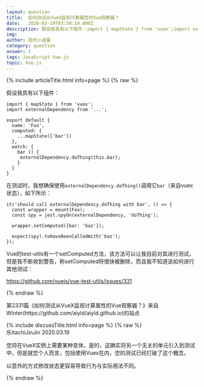 ```yaml
---
layout: question
title:  如何测试从VueX监视计算属性的Vue观察器？
date:   2020-03-19T03:50:19.000Z
description: 假设我具有以下组件：import { mapState } from 'vuex';import externalDependency from '...
img: 
author: 阳光小卤蛋
category: question
answer: 1
tags: JavaScript Vue.js
topic: Vue.js
---
```

<div class="article-root">
  <div class="article">
    {% include articleTitle.html info=page %}
    {% raw %}
    <div class="article-content"><p><font style="vertical-align: inherit;"><font style="vertical-align: inherit;">假设我具有以下组件：</font></font></p>

<pre><code>import { mapState } from 'vuex';<font></font>
import externalDependency from '...';<font></font>
<font></font>
export default {<font></font>
  name: 'Foo',<font></font>
  computed: {<font></font>
    ...mapState(['bar'])<font></font>
  },<font></font>
  watch: {<font></font>
    bar () {<font></font>
     externalDependency.doThing(this.bar);<font></font>
    }<font></font>
  }<font></font>
}<font></font>
</code></pre>

<p><font style="vertical-align: inherit;"><font style="vertical-align: inherit;">在测试时，我想确保使用</font></font><code>externalDependency.doThing()</code><font style="vertical-align: inherit;"><font style="vertical-align: inherit;">调用它</font></font><code>bar</code><font style="vertical-align: inherit;"><font style="vertical-align: inherit;">（来自vuex状态），如下所示：</font></font></p>

<pre><code>it('should call externalDependency.doThing with bar', () =&gt; {<font></font>
  const wrapper = mount(Foo);<font></font>
  const spy = jest.spyOn(externalDependency, 'doThing');<font></font>
<font></font>
  wrapper.setComputed({bar: 'baz'});<font></font>
<font></font>
  expect(spy).toHaveBeenCalledWith('baz');<font></font>
});<font></font>
</code></pre>

<p><font style="vertical-align: inherit;"><font style="vertical-align: inherit;">Vue的test-utils有一个setComputed方法，该方法可以让我目前对其进行测试，但是我不断收到警告，称setComputed将很快被删除，而且我不知道该如何进行其他测试：</font></font></p>

<p><a href="https://github.com/vuejs/vue-test-utils/issues/331" rel="noreferrer"><font style="vertical-align: inherit;"><font style="vertical-align: inherit;">https://github.com/vuejs/vue-test-utils/issues/331</font></font></a></p></div>
    {% endraw %}
  </div>
  <p class="winter_mark">第2331篇《如何测试从VueX监视计算属性的Vue观察器？》来自Winter(https://github.com/aiyld/aiyld.github.io)的站点</p>
  <div class="discuss-wrapper">
    {% include discussTitle.html info=page %}
    {% raw %}
    <div class="discuss-list">
    <div class="discuss-item">
        <div class="discuss-parent">
          <div class="discuss-meta">
            <span class="discuss-user">乐ItachiJinJin</span>
            <span class="discuss-time">2020.03.19</span>
          </div>
          <div class="discuss-comment"><p><font style="vertical-align: inherit;"><font style="vertical-align: inherit;">您将在VueX实例上需要某种变体，是的，这确实将另一个无关的单元引入到测试中，但是就您个人而言，包括使用Vuex在内，您的测试已经打破了这个概念。</font></font></p>

<p><font style="vertical-align: inherit;"><font style="vertical-align: inherit;">以意外的方式修改状态更容易导致行为与实际用法不同。</font></font></p></div>
        </div></div>
    </div>
    {% endraw %}
  </div>
<div>
